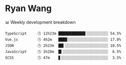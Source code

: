 # Ryan Wang

 <!-- waka-box start -->
📊 Weekly development breakdown
```text
TypeScript     🕓 12h23m ████████████▌░░░░░░░░░░ 54.5%
Vue.js         🕓 4h2m   ████░░░░░░░░░░░░░░░░░░░ 17.8%
JSON           🕓 2h23m  ██▍░░░░░░░░░░░░░░░░░░░░ 10.5%
JavaScript     🕓 1h28m  █▍░░░░░░░░░░░░░░░░░░░░░  6.5%
SCSS           🕓 47m    ▊░░░░░░░░░░░░░░░░░░░░░░  3.5%
```
<!-- Powered by https://github.com/YouEclipse/waka-box-go . -->
<!-- waka-box end -->